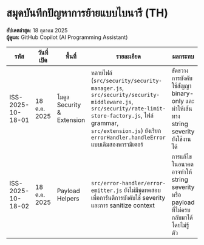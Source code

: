 # สมุดบันทึกปัญหาการย้ายแบบไบนารี (TH)

**อัปเดตล่าสุด:** 18 ตุลาคม 2025  
**ผู้ดูแล:** GitHub Copilot (AI Programming Assistant)

| รหัส | วันที่เปิด | พื้นที่ | รายละเอียด | ผลกระทบ | แนวทางต่อไป | สถานะ |
| --- | --- | --- | --- | --- | --- | --- |
| ISS-2025-10-18-01 | 18 ต.ค. 2025 | โมดูล Security & Extension | หลายไฟล์ (`src/security/security-manager.js`, `src/security/security-middleware.js`, `src/security/rate-limit-store-factory.js`, ไฟล์ grammar, `src/extension.js`) ยังเรียก `errorHandler.handleError` แบบเดิมสองพารามิเตอร์ | ขัดขวางการบังคับใช้สัญญา binary-only และทำให้เส้นทาง string severity ยังใช้งานได้ | ทยอยปรับให้ใช้ `createSystemPayload` / `emitSecurityNotice` แล้วรันทดสอบ CLI เพื่อยืนยันความเท่าเทียม | เปิด |
| ISS-2025-10-18-02 | 18 ต.ค. 2025 | Payload Helpers | `src/error-handler/error-emitter.js` ยังไม่มีชุดทดสอบเพื่อการันตีการบังคับใช้ severity และการ sanitize context | การแก้ไขในอนาคตอาจทำให้ string severity หรือ payload ที่ไม่ครบกลับมาได้โดยไม่รู้ตัว | เขียน unit test ครอบคลุม helper ทั้งสองพร้อมเคสข้อมูลหลากหลาย และผูกเข้ากับ pipeline ทดสอบ | เปิด |
